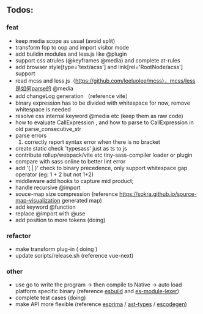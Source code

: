 
## Todos: 

### feat

* keep media scope as usual (avoid split)
* transform fop to oop and import visitor mode
* add buildin modules and less.js like @plugin
* support css atrules (@keyframes @media) and complete at-rules
* add browser style[type='text/acss'] and link[rel='RootNode/acss'] support
* read mcss and less.js（https://github.com/leeluolee/mcss），mcss/less是如何parse的 @media
* add changeLog generation （reference vite）
* binary expression has to be divided with whitespace for now, remove whitespace is needed
* resolve css internal keyword @media etc (keep them as raw code)
* how to evaluate CallExpression , and how to parse to CallExpression in old parse_consecutive_str
* parse errors
    1. correctly report syntax error when there is no bracket
* create static check 'typesass' just as ts to js
* contribute rollup/webpack/vite etc tiny-sass-compiler loader or plugin
* compare with sass online to better lint error
* add '( | )' check to binary precedence, only support whitespace gap operator (eg: 1 + 2 but not 1+2)
* middleware add hooks to capture mid product;
* handle recursive @import
* souce-map size compression (reference https://sokra.github.io/source-map-visualization generated map)
* add keyword @function
* replace @import with @use
* add position to more tokens (doing)

### refactor

* make transform plug-in ( doing )
* update scripts/release.sh (reference vue-next)

### other

* use go to write the program -> then compile to Native -> auto load platform specific binary (reference [esbuild](https://github.com/evanw/esbuild) and [es-module-lexer](https://github.com/guybedford/es-module-lexer))
* complete test cases (doing)
* make API more flexible (reference  [esprima](https://www.npmjs.com/package/esprima) / [ast-types](https://www.npmjs.com/package/ast-types) / [escodegen](https://www.npmjs.com/package/escodegen))
